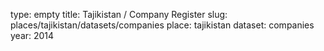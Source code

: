type: empty
title: Tajikistan / Company Register
slug: places/tajikistan/datasets/companies
place: tajikistan
dataset: companies
year: 2014
